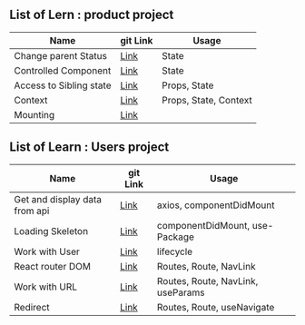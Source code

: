 ## List of Lern : product project

| Name                    | git Link                                                                                     | Usage                 |
| ----------------------- | -------------------------------------------------------------------------------------------- | --------------------- |
| Change parent Status    | [Link](https://github.com/sajjad-10/react-zero-to-hero-doc/tree/master/change-parent-status) | State                 |
| Controlled Component    | [Link](https://github.com/sajjad-10/react-zero-to-hero-doc/tree/master/controlled-component) | State                 |
| Access to Sibling state | [Link](https://github.com/sajjad-10)                                                         | Props, State          |
| Context                 | [Link](https://github.com/sajjad-10)                                                         | Props, State, Context |
| Mounting                | [Link](https://github.com/sajjad-10)                                                         |                       |

## List of Learn : Users project

| Name                          | git Link                                                                                     | Usage                             |
| ----------------------------- | -------------------------------------------------------------------------------------------- | --------------------------------- |
| Get and display data from api | [Link](https://github.com/sajjad-10/react-zero-to-hero-doc/tree/master/change-parent-status) | axios, componentDidMount          |
| Loading Skeleton              | [Link](https://github.com/sajjad-10/react-zero-to-hero-doc/tree/master/change-parent-status) | componentDidMount, use-Package    |
| Work with User                | [Link](https://github.com/sajjad-10/react-zero-to-hero-doc/tree/master/change-parent-status) | lifecycle                         |
| React router DOM              | [Link](https://github.com/sajjad-10/react-zero-to-hero-doc)                                                        | Routes, Route, NavLink            |
| Work with URL                 | [Link](https://github.com/sajjad-10/react-zero-to-hero-doc)                                                        | Routes, Route, NavLink, useParams |
| Redirect                      | [Link](https://github.com/sajjad-10/react-zero-to-hero-doc)                                                        | Routes, Route, useNavigate        |
